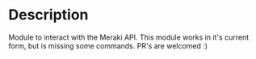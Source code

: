 # Description

Module to interact with the Meraki API. This module works in it's current form, but is missing some commands. PR's are welcomed :)
